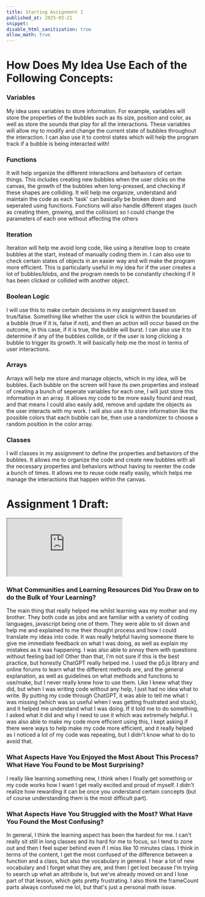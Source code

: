 ```yaml
---
title: Starting Assignment 1
published_at: 2025-03-21
snippet:
disable_html_sanitization: true
allow_math: true
---
```

# How Does My Idea Use Each of the Following Concepts:
### Variables
My idea uses variables to store information. For example, variables will store the properties of the bubbles such as its size, position and color, as well as store the sounds that play for all the interactions. These variables will allow my to modify and change the current state of bubbles throughout the interaction. I can also use it to control states which will help the program track if a bubble is being interacted with!

### Functions
It will help organize the different interactions and behaviors of certain things. This includes creating new bubbles when the user clicks on the canvas, the growth of the bubbles when long-pressed, and checking if these shapes are colliding. It will help me organize, understand and maintain the code as each 'task' can basically be broken down and seperated using functions. Functions will also handle different stages (such as creating them, growing, and the collision) so I could change the parameters of each one without affecting the others

### Iteration
Iteration will help me avoid long code, like using a iterative loop to create bubbles at the start, instead of manually coding them in. I can also use to check certain states of objects in an easier way and will make the program more efficient. This is particularly useful in my idea for if the user creates a lot of bubbles/blobs, and the program needs to be constantly checking if it has been clicked or collided with another object. 

### Boolean Logic
I will use this to make certain decisions in my assignment based on true/false. Something like whether the user click is within the boundaries of a bubble (true if it is, false if not), and then an action will occur based on the outcome, in this case, if it is true, the bubble will burst. I can also use it to determine if any of the bubbles collide, or if the user is long clicking a bubble to trigger its growth. It will basically help me the most in terms of user interactions.

### Arrays
Arrays will help me store and manage objects, which in my idea, will be bubbles. Each bubble on the screen will have its own properties and instead of creating a bunch of seperate variables for each one, I will just store this information in an array. It allows my code to be more easily found and read, and that means I could also easily add, remove and update the objects as the user interacts with my work. I will also use it to store information like the possible colors that each bubble can be, then use a randomizer to choose a random position in the color array.

### Classes
I will classes in my assignment to define the properties and behaviors of the bubbles. It allows me to organize the code and create new bubbles with all the necessary properties and behaviors without having to reenter the code a bunch of times. It allows me to reuse code really easily, which helps me manage the interactions that happen within the canvas.

# Assignment 1 Draft:

<iframe id="cuteDraft1" src="https://editor.p5js.org/yeahlia/sketches/GxC7-T_cK"></iframe>

<script type="module">

    const iframe  = document.getElementById (`cuteDraft1`)
    iframe.width  = iframe.parentNode.scrollWidth
    iframe.height = iframe.width 

</script>

### What Communities and Learning Resources Did You Draw on to do the Bulk of Your Learning?
The main thing that really helped me whilst learning was my mother and my brother. They both code as jobs and are familiar with a variety of coding languages, javascript being one of them. They were able to sit down and help me and explained to me their thought process and how I could translate my ideas into code. It was really helpful having someone there to give me immediate feedback on what I was doing, as well as explain my mistakes as it was happening. I was also able to annoy them with questions without feeling bad lol! Other than that, I'm not sure if this is the best practice, but honestly ChatGPT really helped me. I used the p5.js library and online forums to learn what the different methods are, and the general explanation, as well as guidelines on what methods and functions to use/make, but I never really knew how to use them. Like I knew what they did, but when I was writing code without any help, I just had no idea what to write. By putting my code through ChatGPT, it was able to tell me what I was missing (which was so useful when I was getting frustrated and stuck), and it helped me understand what I was doing. If it told me to do something, I asked what it did and why I need to use it which was extremely helpful. I was also able to make my code more efficient using this, I kept asking if there were ways to help make my code more efficient, and it really helped as I noticed a lot of my code was repeating, but I didn't know what to do to avoid that.

### What Aspects Have You Enjoyed the Most About This Process?  What Have You Found to be Most Surprising?
I really like learning something new, I think when I finally get something or my code works how I want I get really excited and proud of myself. I didn't realize how rewarding it can be once you understand certain concepts (but of course understanding them is the most difficult part).

### What Aspects Have You Struggled with the Most?  What Have You Found the Most Confusing? 
In general, I think the learning aspect has been the hardest for me. I can't really sit still in long classes and its hard for me to focus, so I tend to zone out and then I feel super behind even if I miss like 10 minutes class. I think in terms of the content, I get the most confused of the difference between a function and a class, but also the vocabulary in general. I hear a lot of new vocabulary and I forget what they are, and then I get lost because I'm trying to search up what an attribute is, but we've already moved on and I lose part of that lesson, which gets pretty frustrating. I also think the frameCount parts always confused me lol, but that's just a personal math issue.